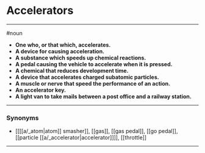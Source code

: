 # Accelerators
---
#noun
- **One who, or that which, accelerates.**
- **A device for causing acceleration.**
- **A substance which speeds up chemical reactions.**
- **A pedal causing the vehicle to accelerate when it is pressed.**
- **A chemical that reduces development time.**
- **A device that accelerates charged subatomic particles.**
- **A muscle or nerve that speed the performance of an action.**
- **An accelerator key.**
- **A light van to take mails between a post office and a railway station.**
---
### Synonyms
- [[[[a/_atom|atom]] smasher]], [[gas]], [[gas pedal]], [[go pedal]], [[particle [[a/_accelerator|accelerator]]]], [[throttle]]
---
